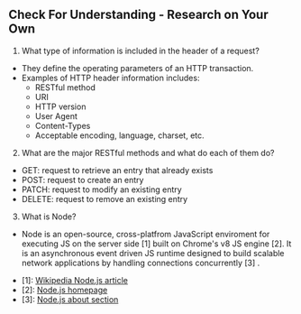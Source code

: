 ## Check For Understanding - Research on Your Own

1. What type of information is included in the header of a request?
- They define the operating parameters of an HTTP transaction. 
- Examples of HTTP header information includes: 
  * RESTful method
  * URI
  * HTTP version
  * User Agent
  * Content-Types
  * Acceptable encoding, language, charset, etc.
2. What are the major RESTful methods and what do each of them do?
  * GET: request to retrieve an entry that already exists
  * POST: request to create an entry
  * PATCH: request to modify an existing entry
  * DELETE: request to remove an existing entry
3. What is Node?
  * Node is an open-source, cross-platfrom JavaScript enviroment for executing JS on the server side [1] built on Chrome's v8 JS engine [2]. It is an asynchronous event driven JS runtime designed to build scalable network applications by handling connections concurrently [3] .
- [1]: [Wikipedia Node.js article](https://goo.gl/agmzmF)
- [2]: [Node.js homepage](https://nodejs.org/en/)
- [3]: [Node.js about section](https://nodejs.org/en/about/)
